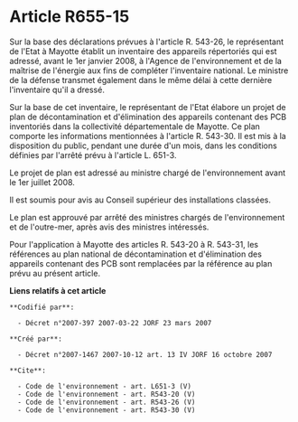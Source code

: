 # Article R655-15

Sur la base des déclarations prévues à l'article R. 543-26, le représentant de l'Etat à Mayotte établit un inventaire des
appareils répertoriés qui est adressé, avant le 1er janvier 2008, à l'Agence de l'environnement et de la maîtrise de
l'énergie aux fins de compléter l'inventaire national. Le ministre de la défense transmet également dans le même délai à
cette dernière l'inventaire qu'il a dressé. 

Sur la base de cet inventaire, le représentant de l'Etat élabore un projet de plan de décontamination et d'élimination des
appareils contenant des PCB inventoriés dans la collectivité départementale de Mayotte. Ce plan comporte les informations
mentionnées à l'article R. 543-30. Il est mis à la disposition du public, pendant une durée d'un mois, dans les conditions
définies par l'arrêté prévu à l'article L. 651-3. 

Le projet de plan est adressé au ministre chargé de l'environnement avant le 1er juillet 2008. 

Il est soumis pour avis au Conseil supérieur des installations classées. 

Le plan est approuvé par arrêté des ministres chargés de l'environnement et de l'outre-mer, après avis des ministres
intéressés. 

Pour l'application à Mayotte des articles R. 543-20 à R. 543-31, les références au plan national de décontamination et
d'élimination des appareils contenant des PCB sont remplacées par la référence au plan prévu au présent article.

**Liens relatifs à cet article**

	**Codifié par**:

	  - Décret n°2007-397 2007-03-22 JORF 23 mars 2007

	**Créé par**:

	  - Décret n°2007-1467 2007-10-12 art. 13 IV JORF 16 octobre 2007

	**Cite**:

	  - Code de l'environnement - art. L651-3 (V)
	  - Code de l'environnement - art. R543-20 (V)
	  - Code de l'environnement - art. R543-26 (V)
	  - Code de l'environnement - art. R543-30 (V)
